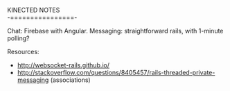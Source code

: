   KINECTED NOTES  
-================-

Chat:       Firebase with Angular. 
Messaging:  straightforward rails, with 1-minute polling?

  Resources: 
  - http://websocket-rails.github.io/
  - http://stackoverflow.com/questions/8405457/rails-threaded-private-messaging (associations)


